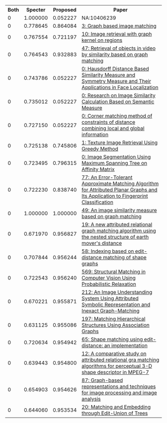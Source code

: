 <html><table><tr>
<th>Both</th>
<th>Specter</th>
<th>Proposed</th>
<th>Paper</th>
</tr>
<tr>
<td>0</td>
<td>1.000000</td>
<td>0.052227</td>
<td>NA:10406239</td>
</tr>
<tr>
<td>0</td>
<td>0.778645</td>
<td>0.864084</td>
<td><a href="https://www.semanticscholar.org/paper/486d8cf6d4baad1a6ac77adc7c1a17d2c691c00e">3: Graph based image matching</a></td>
</tr>
<tr>
<td>0</td>
<td>0.767554</td>
<td>0.721197</td>
<td><a href="https://www.semanticscholar.org/paper/8b34cca01028bbe4cf01b40a24ccc3ec88fb6568">10: Image retrieval with graph kernel on regions</a></td>
</tr>
<tr>
<td>0</td>
<td>0.764543</td>
<td>0.932883</td>
<td><a href="https://www.semanticscholar.org/paper/c4236cfd64dcb90d4c20f75abd9ecf504b82cb6b">47: Retrieval of objects in video by similarity based on graph matching</a></td>
</tr>
<tr>
<td>0</td>
<td>0.743786</td>
<td>0.052227</td>
<td><a href="https://www.semanticscholar.org/paper/26d1c4cce8c54fd6eea0392660a905ef77823e6e">0: Hausdorff Distance Based Similarity Measure and Symmetry Measure and Their Applications in Face Localization</a></td>
</tr>
<tr>
<td>0</td>
<td>0.735012</td>
<td>0.052227</td>
<td><a href="https://www.semanticscholar.org/paper/ea551a9c2ec255503ffb0137de9217bb936efd6a">0: Research on Image Similarity Calculation Based on Semantic Measure</a></td>
</tr>
<tr>
<td>0</td>
<td>0.727150</td>
<td>0.052227</td>
<td><a href="https://www.semanticscholar.org/paper/ba2efad023dc9f1b163d3df49cb70d400c926a05">0: Corner matching method of constraints of distance combining local and global information</a></td>
</tr>
<tr>
<td>0</td>
<td>0.725138</td>
<td>0.745806</td>
<td><a href="https://www.semanticscholar.org/paper/b2733baa7f2d04ae0629e6b4c7f4021f5e0d1e24">1: Texture Image Retrieval Using Greedy Method</a></td>
</tr>
<tr>
<td>0</td>
<td>0.723495</td>
<td>0.796315</td>
<td><a href="https://www.semanticscholar.org/paper/e96986e5656a594ce199c2b7539bcf9e95467ded">0: Image Segmentation Using Maximum Spanning Tree on Affinity Matrix</a></td>
</tr>
<tr>
<td>0</td>
<td>0.722230</td>
<td>0.838740</td>
<td><a href="https://www.semanticscholar.org/paper/01855179b195fd2ba7b14849fcbe0dbf4a87c91f">77: An Error-Tolerant Approximate Matching Algorithm for Attributed Planar Graphs and Its Application to Fingerprint Classification</a></td>
</tr>
<tr>
<td>0</td>
<td>1.000000</td>
<td>1.000000</td>
<td><a href="https://www.semanticscholar.org/paper/46b70b07f919a0585d7f94133c9cadefe465ad55">49: An image similarity measure based on graph matching</a></td>
</tr>
<tr>
<td>0</td>
<td>0.671970</td>
<td>0.956827</td>
<td><a href="https://www.semanticscholar.org/paper/9f08993b0e96148c2fcbb9a2ec3c2b696c00a702">19: A new attributed relational graph matching algorithm using the nested structure of earth mover's distance</a></td>
</tr>
<tr>
<td>0</td>
<td>0.707844</td>
<td>0.956244</td>
<td><a href="https://www.semanticscholar.org/paper/f9006be15ebc2a9008652f00dbee4ca0ab8c4ff0">58: Indexing based on edit-distance matching of shape graphs</a></td>
</tr>
<tr>
<td>0</td>
<td>0.722543</td>
<td>0.956240</td>
<td><a href="https://www.semanticscholar.org/paper/b4835d963c44bd9c29ba52303b78875232b607f8">569: Structural Matching in Computer Vision Using Probabilistic Relaxation</a></td>
</tr>
<tr>
<td>0</td>
<td>0.670221</td>
<td>0.955871</td>
<td><a href="https://www.semanticscholar.org/paper/d2fff29e336615be7ab03babcd2f370ebe3ab714">212: An Image Understanding System Using Attributed Symbolic Representation and Inexact Graph-Matching</a></td>
</tr>
<tr>
<td>0</td>
<td>0.631125</td>
<td>0.955086</td>
<td><a href="https://www.semanticscholar.org/paper/6f6ea8ee1a0ae47a129f251268c94a076ff1f611">197: Matching Hierarchical Structures Using Association Graphs</a></td>
</tr>
<tr>
<td>0</td>
<td>0.720634</td>
<td>0.954942</td>
<td><a href="https://www.semanticscholar.org/paper/178b4baa48b04c8755101db9727a7b940f6c6a03">65: Shape matching using edit-distance: an implementation</a></td>
</tr>
<tr>
<td>0</td>
<td>0.639443</td>
<td>0.954800</td>
<td><a href="https://www.semanticscholar.org/paper/9e59c65dbdb7738e961f8f6731fe33c09e32647b">12: A comparative study on attributed relational gra matching algorithms for perceptual 3-D shape descriptor in MPEG-7</a></td>
</tr>
<tr>
<td>0</td>
<td>0.654903</td>
<td>0.954626</td>
<td><a href="https://www.semanticscholar.org/paper/6df6f21d7d0b12ebcec1a1b7ae6a4625c3fabfa7">87: Graph-based representations and techniques for image processing and image analysis</a></td>
</tr>
<tr>
<td>0</td>
<td>0.644060</td>
<td>0.953534</td>
<td><a href="https://www.semanticscholar.org/paper/fe0414ce5feaa3cb3496f16cdf4827b8f7d9b269">20: Matching and Embedding through Edit-Union of Trees</a></td>
</tr>
</table></html>
